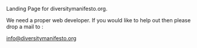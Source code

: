 Landing Page for diversitymanifesto.org.

We need a proper web developer.  If you would like to help out then please drop a mail to :

info@diversitymanifesto.org

